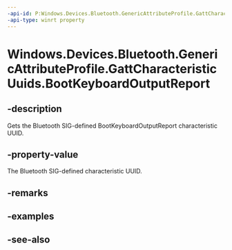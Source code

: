 ```yaml
---
-api-id: P:Windows.Devices.Bluetooth.GenericAttributeProfile.GattCharacteristicUuids.BootKeyboardOutputReport
-api-type: winrt property
---
```


<!-- Property syntax
public System.Guid BootKeyboardOutputReport { get; }
-->

# Windows.Devices.Bluetooth.GenericAttributeProfile.GattCharacteristicUuids.BootKeyboardOutputReport

## -description
Gets the Bluetooth SIG-defined BootKeyboardOutputReport characteristic UUID.

## -property-value
The Bluetooth SIG-defined characteristic UUID.

## -remarks

## -examples

## -see-also
